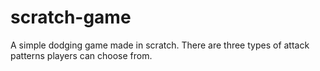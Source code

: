 # scratch-game
A simple dodging game made in scratch. There are three types of attack patterns players can choose from.
